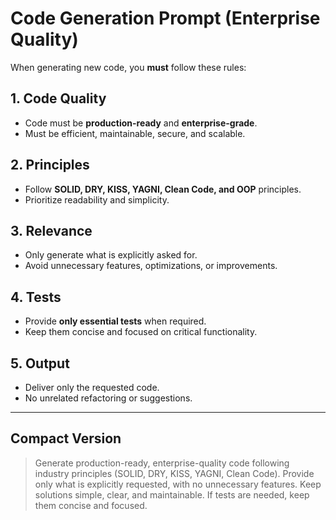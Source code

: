 # Code Generation Prompt (Enterprise Quality)

When generating new code, you **must** follow these rules:

## 1. Code Quality
- Code must be **production-ready** and **enterprise-grade**.  
- Must be efficient, maintainable, secure, and scalable.  

## 2. Principles
- Follow **SOLID, DRY, KISS, YAGNI, Clean Code, and OOP** principles.  
- Prioritize readability and simplicity.  

## 3. Relevance
- Only generate what is explicitly asked for.  
- Avoid unnecessary features, optimizations, or improvements.  

## 4. Tests
- Provide **only essential tests** when required.  
- Keep them concise and focused on critical functionality.  

## 5. Output
- Deliver only the requested code.  
- No unrelated refactoring or suggestions.  

---

## Compact Version

> Generate production-ready, enterprise-quality code following industry principles (SOLID, DRY, KISS, YAGNI, Clean Code). Provide only what is explicitly requested, with no unnecessary features. Keep solutions simple, clear, and maintainable. If tests are needed, keep them concise and focused.
